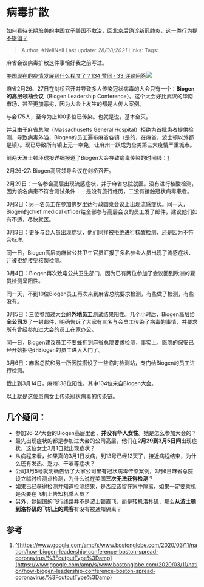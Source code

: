 # 病毒扩散
[如何看待长期旅美的中国女子美国不救治，回北京后确诊新冠肺炎，这一类行为提不提倡？](https://www.zhihu.com/question/379424767/answer/1079554658)

> Author: #NellNell
Last update: *28/08/2021*
Links:
Tags:

麻省会议病毒扩散这件事恰好我之前写过。

[美国现在的疫情发展到什么程度了？134 赞同 · 33 评论回答![](https://pic2.zhimg.com/v2-d275c0c429bebb8d44ab08a51c551352_120x160.jpg?source=c8b7c179)](https://www.zhihu.com/question/375762813/answer/1070714960)

麻省2月26、27日在剑桥召开并导致多人传染冠状病毒的大会只有一个：**Biogen的高层领袖会议**（Biogen Leadership Conference）。这个大会好比武汉的华南市场，甚至更加恶劣，因为大会上发生的都是人传人案例。

与会175人，至今为止100多位已传染。也就是说，基本全灭。

并且由于麻省总院（Massachusetts General Hospital）拒绝为首批患者提供检测，导致病毒外溢，Biogen的员工遍布麻省各镇（是的，在麻省，波士顿以外都是镇）。现已导致所有镇上无一幸免，让麻州一跃成为全美第三大疫情严重城市。

前两天波士顿环球报详细报道了Biogen大会导致病毒传染的时间线：[1](#ref_1)

2月26-27: Biogen高层领导会议在剑桥召开。

2月29日：一名参会高层出现流感症状，并于麻省总院就医。没有进行核酸检测，因为该名病患不符合测试条件：一是没有旅行经历，二没有接触冠状病毒患者。

3月2日：另一名员工在参加佛罗里达行政圆桌会议上出现流感症状。同一天，Biogen的chief medical officer给全部参与高层会议的员工发了邮件，建议他们如有不适，尽快就医。

3月3日：更多与会人员出现症状，他们同样被拒绝进行核酸检测，还是因为不符合标准。

同一日，Biogen高层向麻省公共卫生官员汇报了多名参会人员出现了流感症状、并被拒绝接受核酸检测。

3月4日：Biogen再次致电公共卫生部门，因为已有两位参加了会议回到欧洲的雇员检测呈阳性。

同一天，不到10位Biogen员工再次来到麻省总院要求检测，有些做了检测，有些没有。

3月5日：三位参加过大会的**外地员工**测试结果阳性。几个小时后，Biogen高层给**全公司**发了一封邮件，明确告诉了大家有三名与会员工传染了病毒的事情，并要求所有曾经参加过大会的员工在家办公。

同一日，Biogen建议员工不要蜂拥到麻省总院要求检测，事实上，医院的保安已经开始拒绝让Biogen的员工进入大门了。

3月6日：麻省总院和另一所医院搭设了一些临时检测站，专门给Biogen的员工进行检测。

截止到3月14日，麻州138位阳性，其中104位来自Biogen大会。

以上就是这位患病女士传染冠状病毒的传染链。

## 几个疑问：

-   参加26-27大会的Biogen高层里面，**并没有华人女性**。她是怎么参加大会的？
-   最先出现症状的都是参加过大会的公司高层，他们在**2月29到3月5日间**出现症状，这位女士3月1日就出现症状？
-   从病程来看，如果真的3月1日发病，到13号已经13天了，接近病程结束，为什么还有发热、乏力、干咳等症状？
-   公司3月5号就明确告诉了大家公司里有冠状病毒传染案例，3月6日麻省总院设立临时检测点检测，为什么说在美国**三次无法获得检测**？
-   如果已经获得检测并知道检测结果，是否应该留在家中隔离、如果一定要乘机是否要在飞机上告知机乘人员？
-   另外，她回国的飞行线路并不是波士顿直飞，而是转机洛杉矶，那么**从波士顿到洛杉矶的飞机上的乘客**有没有被通知隔离？

## 参考

1.  [^](#ref_1_0)[https://www.google.com/amp/s/www.bostonglobe.com/2020/03/11/nation/how-biogen-leadership-conference-boston-spread-coronavirus/%3FoutputType%3Damp](https://www.google.com/amp/s/www.bostonglobe.com/2020/03/11/nation/how-biogen-leadership-conference-boston-spread-coronavirus/%3FoutputType%3Damp)
